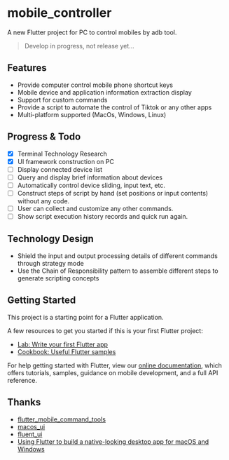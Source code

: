 # mobile_controller

A new Flutter project for PC to control mobiles by adb tool.
> Develop in progress, not release yet...

## Features
- Provide computer control mobile phone shortcut keys
- Mobile device and application information extraction display
- Support for custom commands
- Provide a script to automate the control of Tiktok or any other apps
- Multi-platform supported (MacOs, Windows, Linux)

## Progress & Todo
- [x] Terminal Technology Research
- [x] UI framework construction on PC
- [ ] Display connected device list
- [ ] Query and display brief information about devices
- [ ] Automatically control device sliding, input text, etc.
- [ ] Construct steps of script by hand (set positions or input contents) without any code.
- [ ] User can collect and customize any other commands.
- [ ] Show script execution history records and quick run again.

## Technology Design
- Shield the input and output processing details of different commands through strategy mode
- Use the Chain of Responsibility pattern to assemble different steps to generate scripting concepts

## Getting Started

This project is a starting point for a Flutter application.

A few resources to get you started if this is your first Flutter project:

- [Lab: Write your first Flutter app](https://flutter.dev/docs/get-started/codelab)
- [Cookbook: Useful Flutter samples](https://flutter.dev/docs/cookbook)

For help getting started with Flutter, view our
[online documentation](https://flutter.dev/docs), which offers tutorials,
samples, guidance on mobile development, and a full API reference.

## Thanks
- [flutter_mobile_command_tools](https://github.com/LuckyLi706/flutter_mobile_command_tools)
- [macos_ui](https://github.com/GroovinChip/macos_ui)
- [fluent_ui](https://github.com/bdlukaa/fluent_ui)
- [Using Flutter to build a native-looking desktop app for macOS and Windows](https://blog.whidev.com/native-looking-desktop-app-with-flutter/)
